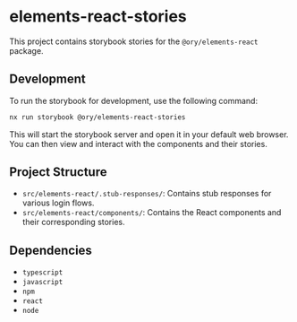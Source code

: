 # elements-react-stories

This project contains storybook stories for the `@ory/elements-react` package.

## Development

To run the storybook for development, use the following command:

```sh
nx run storybook @ory/elements-react-stories
```

This will start the storybook server and open it in your default web browser.
You can then view and interact with the components and their stories.

## Project Structure

- `src/elements-react/.stub-responses/`: Contains stub responses for various
  login flows.
- `src/elements-react/components/`: Contains the React components and their
  corresponding stories.

## Dependencies

- `typescript`
- `javascript`
- `npm`
- `react`
- `node`

